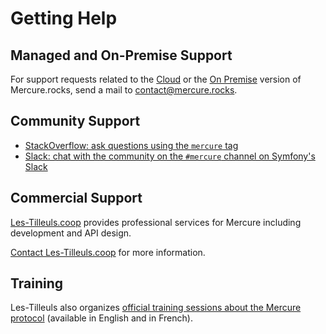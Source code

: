 # Getting Help

## Managed and On-Premise Support

For support requests related to the [Cloud](../hub/cloud.md) or the [On Premise](../hub/cluster.md#purchasing) version of Mercure.rocks, send a mail to [contact@mercure.rocks](mailto:contact@mercure.rocks?subject=Support%20request).

## Community Support

* [StackOverflow: ask questions using the `mercure` tag](https://stackoverflow.com/questions/tagged/mercure)
* [Slack: chat with the community on the `#mercure` channel on Symfony's Slack](https://symfony.com/slack)

## Commercial Support

[Les-Tilleuls.coop](https://les-tilleuls.coop) provides professional services for Mercure including development and API design.

[Contact Les-Tilleuls.coop](https://les-tilleuls.coop/en/contact) for more information.

## Training

Les-Tilleuls also organizes [official training sessions about the Mercure protocol](https://les-tilleuls.coop/en/masterclass/trainings/introduction-to-mercure) (available in English and in French).
